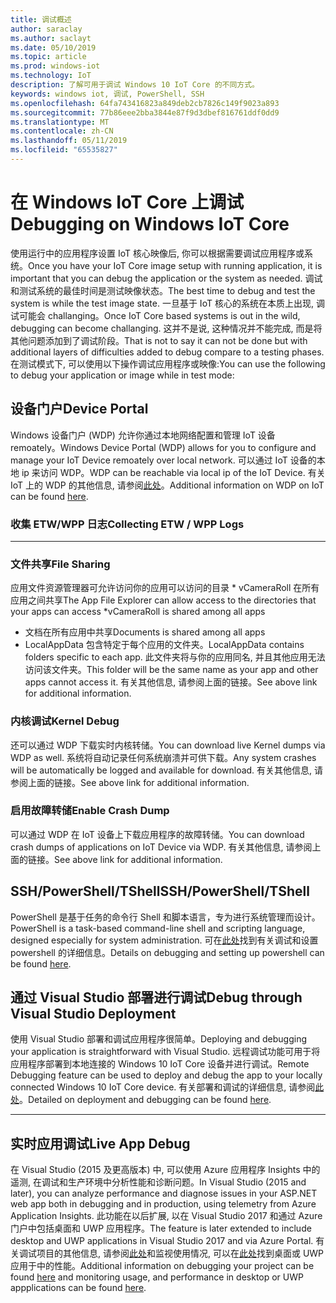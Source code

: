 ```yaml
---
title: 调试概述
author: saraclay
ms.author: saclayt
ms.date: 05/10/2019
ms.topic: article
ms.prod: windows-iot
ms.technology: IoT
description: 了解可用于调试 Windows 10 IoT Core 的不同方式。
keywords: windows iot, 调试, PowerShell, SSH
ms.openlocfilehash: 64fa743416823a849deb2cb7826c149f9023a893
ms.sourcegitcommit: 77b86eee2bba3844e87f9d3dbef816761ddf0dd9
ms.translationtype: MT
ms.contentlocale: zh-CN
ms.lasthandoff: 05/11/2019
ms.locfileid: "65535827"
---
```

# <a name="debugging-on-windows-iot-core"></a><span data-ttu-id="55f5a-104">在 Windows IoT Core 上调试</span><span class="sxs-lookup"><span data-stu-id="55f5a-104">Debugging on Windows IoT Core</span></span>
<span data-ttu-id="55f5a-105">使用运行中的应用程序设置 IoT 核心映像后, 你可以根据需要调试应用程序或系统。</span><span class="sxs-lookup"><span data-stu-id="55f5a-105">Once you have your IoT Core image setup with running application, it is important that you can debug the application or the system as needed.</span></span> <span data-ttu-id="55f5a-106">调试和测试系统的最佳时间是测试映像状态。</span><span class="sxs-lookup"><span data-stu-id="55f5a-106">The best time to debug and test the system is while the test image state.</span></span> <span data-ttu-id="55f5a-107">一旦基于 IoT 核心的系统在本质上出现, 调试可能会 challanging。</span><span class="sxs-lookup"><span data-stu-id="55f5a-107">Once IoT Core based systems is out in the wild, debugging can become challanging.</span></span> <span data-ttu-id="55f5a-108">这并不是说, 这种情况并不能完成, 而是将其他问题添加到了调试阶段。</span><span class="sxs-lookup"><span data-stu-id="55f5a-108">That is not to say it can not be done but with additional layers of difficulties added to debug compare to a testing phases.</span></span> <span data-ttu-id="55f5a-109">在测试模式下, 可以使用以下操作调试应用程序或映像:</span><span class="sxs-lookup"><span data-stu-id="55f5a-109">You can use the following to debug your application or image while in test mode:</span></span>

## <a name="device-portal"></a><span data-ttu-id="55f5a-110">设备门户</span><span class="sxs-lookup"><span data-stu-id="55f5a-110">Device Portal</span></span>
<span data-ttu-id="55f5a-111">Windows 设备门户 (WDP) 允许你通过本地网络配置和管理 IoT 设备 remoately。</span><span class="sxs-lookup"><span data-stu-id="55f5a-111">Windows Device Portal (WDP) allows for you to configure and manage your IoT Device remoately over local network.</span></span> <span data-ttu-id="55f5a-112">可以通过 IoT 设备的本地 ip 来访问 WDP。</span><span class="sxs-lookup"><span data-stu-id="55f5a-112">WDP can be reachable via local ip of the IoT Device.</span></span> <span data-ttu-id="55f5a-113">有关 IoT 上的 WDP 的其他信息, 请参阅[此处](https://docs.microsoft.com/en-us/windows/iot-core/manage-your-device/DevicePortal)。</span><span class="sxs-lookup"><span data-stu-id="55f5a-113">Additional information on WDP on IoT can be found [here](https://docs.microsoft.com/en-us/windows/iot-core/manage-your-device/DevicePortal).</span></span>

### <a name="collecting-etw--wpp-logs"></a><span data-ttu-id="55f5a-114">收集 ETW/WPP 日志</span><span class="sxs-lookup"><span data-stu-id="55f5a-114">Collecting ETW / WPP Logs</span></span> 
-----

### <a name="file-sharing"></a><span data-ttu-id="55f5a-115">文件共享</span><span class="sxs-lookup"><span data-stu-id="55f5a-115">File Sharing</span></span>
<span data-ttu-id="55f5a-116">应用文件资源管理器可允许访问你的应用可以访问的目录 \* vCameraRoll 在所有应用之间共享</span><span class="sxs-lookup"><span data-stu-id="55f5a-116">The App File Explorer can allow access to the directories that your apps can access \*vCameraRoll is shared among all apps</span></span>
* <span data-ttu-id="55f5a-117">文档在所有应用中共享</span><span class="sxs-lookup"><span data-stu-id="55f5a-117">Documents is shared among all apps</span></span>
* <span data-ttu-id="55f5a-118">LocalAppData 包含特定于每个应用的文件夹。</span><span class="sxs-lookup"><span data-stu-id="55f5a-118">LocalAppData contains folders specific to each app.</span></span> <span data-ttu-id="55f5a-119">此文件夹将与你的应用同名, 并且其他应用无法访问该文件夹。</span><span class="sxs-lookup"><span data-stu-id="55f5a-119">This folder will be the same name as your app and other apps cannot access it.</span></span>
<span data-ttu-id="55f5a-120">有关其他信息, 请参阅上面的链接。</span><span class="sxs-lookup"><span data-stu-id="55f5a-120">See above link for additional information.</span></span>

### <a name="kernel-debug"></a><span data-ttu-id="55f5a-121">内核调试</span><span class="sxs-lookup"><span data-stu-id="55f5a-121">Kernel Debug</span></span>
<span data-ttu-id="55f5a-122">还可以通过 WDP 下载实时内核转储。</span><span class="sxs-lookup"><span data-stu-id="55f5a-122">You can download live Kernel dumps via WDP as well.</span></span> <span data-ttu-id="55f5a-123">系统将自动记录任何系统崩溃并可供下载。</span><span class="sxs-lookup"><span data-stu-id="55f5a-123">Any system crashes will be automatically be logged and available for download.</span></span> <span data-ttu-id="55f5a-124">有关其他信息, 请参阅上面的链接。</span><span class="sxs-lookup"><span data-stu-id="55f5a-124">See above link for additional information.</span></span>

### <a name="enable-crash-dump"></a><span data-ttu-id="55f5a-125">启用故障转储</span><span class="sxs-lookup"><span data-stu-id="55f5a-125">Enable Crash Dump</span></span>
<span data-ttu-id="55f5a-126">可以通过 WDP 在 IoT 设备上下载应用程序的故障转储。</span><span class="sxs-lookup"><span data-stu-id="55f5a-126">You can download crash dumps of applications on IoT Device via WDP.</span></span> <span data-ttu-id="55f5a-127">有关其他信息, 请参阅上面的链接。</span><span class="sxs-lookup"><span data-stu-id="55f5a-127">See above link for additional information.</span></span>

## <a name="sshpowershelltshell"></a><span data-ttu-id="55f5a-128">SSH/PowerShell/TShell</span><span class="sxs-lookup"><span data-stu-id="55f5a-128">SSH/PowerShell/TShell</span></span>
<span data-ttu-id="55f5a-129">PowerShell 是基于任务的命令行 Shell 和脚本语言，专为进行系统管理而设计。</span><span class="sxs-lookup"><span data-stu-id="55f5a-129">PowerShell is a task-based command-line shell and scripting language, designed especially for system administration.</span></span> <span data-ttu-id="55f5a-130">可在[此处](../connect-your-device/powershell.md)找到有关调试和设置 powershell 的详细信息。</span><span class="sxs-lookup"><span data-stu-id="55f5a-130">Details on debugging and setting up powershell can be found [here](../connect-your-device/powershell.md).</span></span>

## <a name="debug-through-visual-studio-deployment"></a><span data-ttu-id="55f5a-131">通过 Visual Studio 部署进行调试</span><span class="sxs-lookup"><span data-stu-id="55f5a-131">Debug through Visual Studio Deployment</span></span>
<span data-ttu-id="55f5a-132">使用 Visual Studio 部署和调试应用程序很简单。</span><span class="sxs-lookup"><span data-stu-id="55f5a-132">Deploying and debugging your application is straightforward with Visual Studio.</span></span> <span data-ttu-id="55f5a-133">远程调试功能可用于将应用程序部署到本地连接的 Windows 10 IoT Core 设备并进行调试。</span><span class="sxs-lookup"><span data-stu-id="55f5a-133">Remote Debugging feature can be used to deploy and debug the app to your locally connected Windows 10 IoT Core device.</span></span> <span data-ttu-id="55f5a-134">有关部署和调试的详细信息, 请参阅[此处](../develop-your-app/RemoteDebugging.md)。</span><span class="sxs-lookup"><span data-stu-id="55f5a-134">Detailed on deployment and debugging can be found [here](../develop-your-app/RemoteDebugging.md).</span></span>

-----
## <a name="live-app-debug"></a><span data-ttu-id="55f5a-135">实时应用调试</span><span class="sxs-lookup"><span data-stu-id="55f5a-135">Live App Debug</span></span>
<span data-ttu-id="55f5a-136">在 Visual Studio (2015 及更高版本) 中, 可以使用 Azure 应用程序 Insights 中的遥测, 在调试和生产环境中分析性能和诊断问题。</span><span class="sxs-lookup"><span data-stu-id="55f5a-136">In Visual Studio (2015 and later), you can analyze performance and diagnose issues in your ASP.NET web app both in debugging and in production, using telemetry from Azure Application Insights.</span></span> <span data-ttu-id="55f5a-137">此功能在以后扩展, 以在 Visual Studio 2017 和通过 Azure 门户中包括桌面和 UWP 应用程序。</span><span class="sxs-lookup"><span data-stu-id="55f5a-137">The feature is later extended to include desktop and UWP applications in Visual Studio 2017 and via Azure Portal.</span></span> <span data-ttu-id="55f5a-138">有关调试项目的其他信息, 请参阅[此处](https://docs.microsoft.com/en-us/azure/azure-monitor/app/visual-studio)和监视使用情况, 可以在[此处](https://docs.microsoft.com/en-us/azure/azure-monitor/app/windows-desktop)找到桌面或 UWP 应用于中的性能。</span><span class="sxs-lookup"><span data-stu-id="55f5a-138">Additional information on debugging your project can be found [here](https://docs.microsoft.com/en-us/azure/azure-monitor/app/visual-studio) and monitoring usage, and performance in desktop or UWP appplications can be found [here](https://docs.microsoft.com/en-us/azure/azure-monitor/app/windows-desktop).</span></span>
